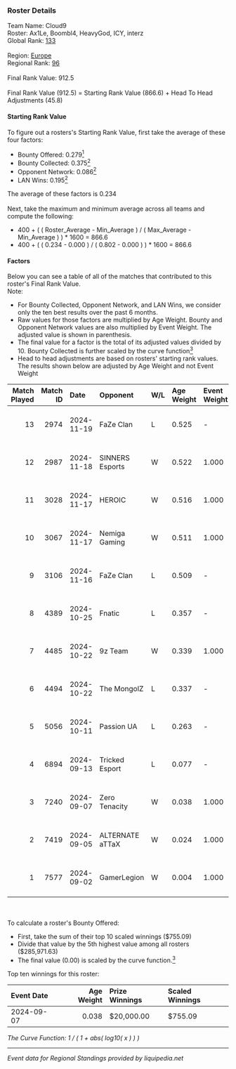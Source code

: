 ### Roster Details<br />
Team Name: Cloud9<br />
Roster: Ax1Le, Boombl4, HeavyGod, ICY, interz<br />
Global Rank: [133](../../standings_global_2025_02_28.md)<br />
<br />
Region: [Europe]( ../../standings_europe_2025_02_28.md)<br />
Regional Rank: [96]( ../../standings_europe_2025_02_28.md)<br />
<br />
Final Rank Value:  912.5<br />
<br />
Final Rank Value (912.5) = Starting Rank Value (866.6) + Head To Head Adjustments (45.8)<br />

#### Starting Rank Value<br />
To figure out a rosters's Starting Rank Value, first take the average of these four factors:<br />
- Bounty Offered: 0.279[<sup>1</sup>](#table2)
- Bounty Collected: 0.375[<sup>2</sup>](#table1)
- Opponent Network: 0.086[<sup>2</sup>](#table1)
- LAN Wins: 0.195[<sup>2</sup>](#table1)

The average of these factors is 0.234<br />
<br />
Next, take the maximum and minimum average across all teams and compute the following:<br />
- 400 + ( ( Roster_Average - Min_Average ) / ( Max_Average - Min_Average ) ) * 1600 = 866.6
- 400 + ( ( 0.234 - 0.000 ) / ( 0.802 - 0.000 ) ) * 1600 = 866.6


#### Factors<br />
Below you can see a table of all of the matches that contributed to this roster's Final Rank Value.<br />
Note:<br />

- For Bounty Collected, Opponent Network, and LAN Wins, we consider only the ten best results over the past 6 months.
- Raw values for those factors are multiplied by Age Weight. Bounty and Opponent Network values are also multiplied by Event Weight. The adjusted value is shown in parenthesis.
- The final value for a factor is the total of its adjusted values divided by 10. Bounty Collected is further scaled by the curve function[<sup>3</sup>](#curveFunction)
- Head to head adjustments are based on rosters' starting rank values. The results shown below are adjusted by Age Weight and not Event Weight
<span id="table1"></span><br />


| Match Played | Match ID | Date       | Opponent        | W/L | Age Weight | Event Weight | Bounty Collected | Opponent Network | LAN Wins  | H2H Adj. | Roster                                |
| -: | -: | :- | :- | :- | :- | :- | :- | :- | :- | -: | :- |
|           13 |     2974 | 2024-11-19 | FaZe Clan       | L   | 0.525      | -            | -                | -                | -         |    -0.13 | Ax1Le, Boombl4, HeavyGod, ICY, interz |
|           12 |     2987 | 2024-11-18 | SINNERS Esports | W   | 0.522      | 1.000        | 0.033 (0.017)    | 0.633 (0.330)    | 1 (0.522) |    13.94 | Ax1Le, Boombl4, HeavyGod, ICY, interz |
|           11 |     3028 | 2024-11-17 | HEROIC          | W   | 0.516      | 1.000        | 0.156 (0.080)    | 0.433 (0.223)    | 1 (0.516) |    15.07 | Ax1Le, Boombl4, HeavyGod, ICY, interz |
|           10 |     3067 | 2024-11-17 | Nemiga Gaming   | W   | 0.511      | 1.000        | 0.212 (0.108)    | 0.455 (0.233)    | 1 (0.511) |    14.71 | Ax1Le, Boombl4, HeavyGod, ICY, interz |
|            9 |     3106 | 2024-11-16 | FaZe Clan       | L   | 0.509      | -            | -                | -                | -         |    -0.10 | Ax1Le, Boombl4, HeavyGod, ICY, interz |
|            8 |     4389 | 2024-10-25 | Fnatic          | L   | 0.357      | -            | -                | -                | -         |    -0.79 | Ax1Le, Boombl4, HeavyGod, ICY, interz |
|            7 |     4485 | 2024-10-22 | 9z Team         | W   | 0.339      | 1.000        | 0.019 (0.006)    | 0.084 (0.028)    | 0 (0.000) |     3.70 | Ax1Le, Boombl4, HeavyGod, ICY, interz |
|            6 |     4494 | 2024-10-22 | The MongolZ     | L   | 0.337      | -            | -                | -                | -         |    -0.05 | Ax1Le, Boombl4, HeavyGod, ICY, interz |
|            5 |     5056 | 2024-10-11 | Passion UA      | L   | 0.263      | -            | -                | -                | -         |    -1.30 | Ax1Le, Boombl4, HeavyGod, ICY, interz |
|            4 |     6894 | 2024-09-13 | Tricked Esport  | L   | 0.077      | -            | -                | -                | -         |    -0.79 | Ax1Le, Boombl4, HeavyGod, ICY, interz |
|            3 |     7240 | 2024-09-07 | Zero Tenacity   | W   | 0.038      | 1.000        | 0.033 (0.001)    | 0.842 (0.032)    | 0 (0.000) |     0.96 | Ax1Le, Boombl4, HeavyGod, ICY, interz |
|            2 |     7419 | 2024-09-05 | ALTERNATE aTTaX | W   | 0.024      | 1.000        | 0.025 (0.001)    | 0.605 (0.014)    | 0 (0.000) |     0.57 | Ax1Le, Boombl4, HeavyGod, ICY, interz |
|            1 |     7577 | 2024-09-02 | GamerLegion     | W   | 0.004      | 1.000        | 0.011 (0.000)    | 0.040 (0.000)    | 0 (0.000) |     0.04 | Ax1Le, Boombl4, HeavyGod, ICY, interz |

<br />
<span id="table2"></span><br />
To calculate a roster's Bounty Offered:<br />

- First, take the sum of their top 10 scaled winnings ($755.09)
- Divide that value by the 5th highest value among all rosters ($285,971.63)
- The final value (0.00) is scaled by the curve function.[<sup>3</sup>](#curveFunction)

Top ten winnings for this roster:<br />

| Event Date | Age Weight | Prize Winnings | Scaled Winnings |
| :- | -: | :- | :- |
| 2024-09-07 |      0.038 | $20,000.00     | $755.09         |


<span id="curveFunction"></span>_The Curve Function: 1 / ( 1 + abs( log10( x ) ) )_<br />

---
_Event data for Regional Standings provided by liquipedia.net_<br />
